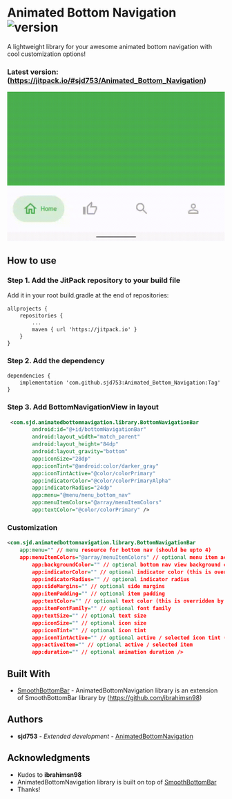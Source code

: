 # Animated Bottom Navigation ![version](https://jitpack.io/v/sjd753/Animated_Bottom_Navigation.svg)

A lightweight library for your awesome animated bottom navigation with cool customization options!

### Latest version: (https://jitpack.io/#sjd753/Animated_Bottom_Navigation)

![preview](https://github.com/sjd753/Animated_Bottom_Navigation/blob/master/sample/preview-2.gif)

## How to use 

### Step 1. Add the JitPack repository to your build file

Add it in your root build.gradle at the end of repositories:

```
allprojects {
	repositories {
		...
		maven { url 'https://jitpack.io' }
	}
}
```
 
### Step 2. Add the dependency

```
dependencies {
	implementation 'com.github.sjd753:Animated_Bottom_Navigation:Tag'
}
```
### Step 3. Add BottomNavigationView in layout

```xml
 <com.sjd.animatedbottomnavigation.library.BottomNavigationBar
        android:id="@+id/bottomNavigationBar"
        android:layout_width="match_parent"
        android:layout_height="84dp"
        android:layout_gravity="bottom"
        app:iconSize="28dp"					   
        app:iconTint="@android:color/darker_gray"
        app:iconTintActive="@color/colorPrimary"
        app:indicatorColor="@color/colorPrimaryAlpha"
        app:indicatorRadius="24dp"
        app:menu="@menu/menu_bottom_nav"
        app:menuItemColors="@array/menuItemColors"
        app:textColor="@color/colorPrimary" />
```
### Customization 

```xml
<com.sjd.animatedbottomnavigation.library.BottomNavigationBar
	app:menu="" // menu resource for bottom nav (should be upto 4)
	app:menuItemColors="@array/menuItemColors" // optional menu item accent colors for icon and text tint & background
        app:backgroundColor="" // optional bottom nav view background color
        app:indicatorColor="" // optional indicator color (this is overridden by app:menuItemColors if set)
        app:indicatorRadius="" // optional indicator radius
        app:sideMargins="" // optional side margins
        app:itemPadding="" // optional item padding
        app:textColor="" // optional text color (this is overridden by app:menuItemColors if set)
        app:itemFontFamily="" // optional font family
        app:textSize="" // optional text size
        app:iconSize="" // optional icon size
        app:iconTint="" // optional icon tint
        app:iconTintActive="" // optional active / selected icon tint (this is overridden by app:menuItemColors if set)
        app:activeItem="" // optional active / selected item
        app:duration="" // optional animation duration />
```
	

## Built With

* [SmoothBottomBar](https://github.com/ibrahimsn98/SmoothBottomBar) - AnimatedBottomNavigation library is an extension of SmoothBottomBar library by (https://github.com/ibrahimsn98)

## Authors

* **sjd753** - *Extended development* - [AnimatedBottomNavigation](https://github.com/sjd753/Animated_Bottom_Navigation)


## Acknowledgments

* Kudos to **ibrahimsn98** 
* AnimatedBottomNavigation library is built on top of [SmoothBottomBar](https://github.com/ibrahimsn98/SmoothBottomBar)
* Thanks!
